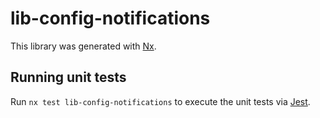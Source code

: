 # lib-config-notifications

This library was generated with [Nx](https://nx.dev).

## Running unit tests

Run `nx test lib-config-notifications` to execute the unit tests via [Jest](https://jestjs.io).
